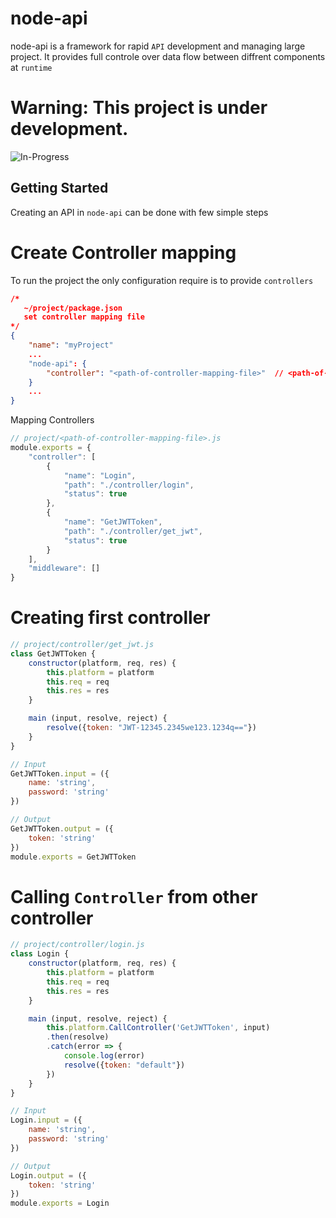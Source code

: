 # node-api
node-api is a framework for rapid `API` development and managing large project. It provides full controle over data flow between diffrent components at `runtime`

# Warning: This project is under development.
![][Logo_Small] 

## Getting Started
Creating an API in `node-api` can be done with few simple steps


# Create Controller mapping
To run the project the only configuration require is to provide `controllers` 
```json
/* 
   ~/project/package.json 
   set controller mapping file
*/
{
    "name": "myProject"
    ...
    "node-api": {
        "controller": "<path-of-controller-mapping-file>"  // <path-of-controller-mapping-file> this file can be (.json, .js)
    }
    ...
}
```

Mapping Controllers
```js
// project/<path-of-controller-mapping-file>.js
module.exports = {
	"controller": [
		{
			"name": "Login",
			"path": "./controller/login",
			"status": true
		},
		{
			"name": "GetJWTToken",
			"path": "./controller/get_jwt",
			"status": true
		}
	],
	"middleware": []
}
```

# Creating first controller
```js
// project/controller/get_jwt.js
class GetJWTToken {
	constructor(platform, req, res) {
		this.platform = platform
		this.req = req
		this.res = res
	}

	main (input, resolve, reject) {
		resolve({token: "JWT-12345.2345we123.1234q=="})
	}
}

// Input
GetJWTToken.input = ({
	name: 'string',
	password: 'string'
})

// Output
GetJWTToken.output = ({
	token: 'string'
})
module.exports = GetJWTToken
```

# Calling `Controller` from other controller
```js
// project/controller/login.js
class Login {
	constructor(platform, req, res) {
		this.platform = platform
		this.req = req
		this.res = res
	}

	main (input, resolve, reject) {
		this.platform.CallController('GetJWTToken', input)
		.then(resolve)
		.catch(error => {
			console.log(error)
			resolve({token: "default"})
		})
	}
}

// Input
Login.input = ({
	name: 'string',
	password: 'string'
})

// Output
Login.output = ({
	token: 'string'
})
module.exports = Login
```

[Logo_Small]: ./in-progress.png "In-Progress"
